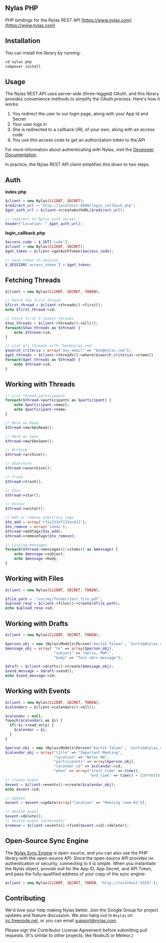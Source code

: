 ## Nylas PHP

PHP bindings for the Nylas REST API [https://www.nylas.com](https://www.nylas.com)

## Installation

You can install the library by running:

```php
cd nylas-php
composer install
```


## Usage

The Nylas REST API uses server-side (three-legged) OAuth, and this library provides convenience methods to simplify the OAuth process. Here's how it works:

1. You redirect the user to our login page, along with your App Id and Secret
1. Your user logs in
1. She is redirected to a callback URL of your own, along with an access code
1. You use this access code to get an authorization token to the API

For more information about authenticating with Nylas, visit the [Developer Documentation](https://www.nylas.com/docs/gettingstarted-hosted#authenticating).

In practice, the Nylas REST API client simplifies this down to two steps.

## Auth

**index.php**

```php
$client = new Nylas(CLIENT, SECRET);
$redirect_url = 'http://localhost:8080/login_callback.php';
$get_auth_url = $client->createAuthURL($redirect_url);

// redirect to Nylas auth server
header("Location: ".$get_auth_url);
```

**login_callback.php**

```php
$access_code = $_GET['code'];
$client = new Nylas(CLIENT, SECRET);
$get_token = $client->getAuthToken($access_code);

// save token in session
$_SESSION['access_token'] = $get_token;
```

## Fetching Threads

```php
$client = new Nylas(CLIENT, SECRET, TOKEN);

// Fetch the first thread
$first_thread = $client->threads()->first();
echo $first_thread->id;

// Fetch first 2 latest threads
$two_threads = $client->threads()->all(2);
foreach($two_threads as $thread) {
    echo $thread->id;
}

// List all threads with 'ben@nylas.com'
$search_criteria = array("any_email" => "ben@nylas.com");
$get_threads = $client->threads()->where($search_criteria)->items()
foreach($get_threads as $thread) {
    echo $thread->id;
}
```

## Working with Threads

```php
// List thread participants
foreach($thread->participants as $participant) {
    echo $participant->email;
    echo $participant->name;
}

// Mark as Read
$thread->markAsRead();

// Mark as Seen
$thread->markAsSeen();

// Archive
$thread->archive();

// Unarchive
$thread->unarchive();

// Trash
$thread->trash();

// Star
$thread->star();

// Unstar
$thread->unstar();

// Add or remove arbitrary tags
$to_add = array('cfa1233ef123acd12');
$to_remove = array('inbox');
$thread->addTags($to_add);
$thread->removeTags($to_remove);

// Listing messages
foreach($thread->messages()->items() as $message) {
    echo $message->subject;
    echo $message->body;
}
```

## Working with Files


```php
$client = new Nylas(CLIENT, SECRET, TOKEN);

$file_path = '/var/my/folder/test_file.pdf';
$upload_resp = $client->files()->create($file_path);
echo $upload_resp->id;
```

## Working with Drafts

```php
$client = new Nylas(CLIENT, SECRET, TOKEN);

$person_obj = new \Nylas\Models\Person('Kartik Talwar', 'kartik@nylas.com');
$message_obj = array( "to" => array($person_obj),
                      "subject" => "Hello, PHP!",
                      "body" => "Test <br> message");

$draft = $client->drafts()->create($message_obj);
$send_message = $draft->send();
echo $send_message->id;
```

## Working with Events

```php
$client = new Nylas(CLIENT, SECRET, TOKEN);
$calendars = $client->calendars()->all();

$calendar = null;
foeach($calendars as $i) {
  if(!$i->read_only) {
    $calendar = $i;
  }
}

$person_obj = new \Nylas\Models\Person('Kartik Talwar', 'kartik@nylas.com');
$calendar_obj = array("title" => "Important Meeting",
                      "location" => "Nylas HQ",
                      "participants" => array($person_obj),
                      "calendar_id" => $calendar->id,
                      "when" => array("start_time" => time(),
                                      "end_time" => time() + (30*60)));
// create event
$event = $client->events()->create($calendar_obj);
echo $event->id;

// update
$event = $event->update(array("location" => "Meeting room #1"));

// delete event
$event->delete();
// delete event (alternate)
$remove = $client->events()->find($event->id)->delete();
```



## Open-Source Sync Engine

The [Nylas Sync Engine](http://github.com/nylas/sync-engine) is open-source, and you can also use the PHP library with the open-source API. Since the open-source API provides no authentication or security, connecting to it is simple. When you instantiate the Nylas object, provide null for the App ID, App Secret, and API Token, and pass the fully-qualified address of your copy of the sync engine:

```php
$client = new Nylas(CLIENT, SECRET, TOKEN, 'http://localhost:5555/');
```

## Contributing

We'd love your help making Nylas better. Join the Google Group for project updates and feature discussion. We also hang out in `#nylas` on [irc.freenode.net](irc.freenode.net), or you can email [support@nylas.com](mailto:support@nylas.com).

Please sign the Contributor License Agreement before submitting pull requests. (It's similar to other projects, like NodeJS or Meteor.)